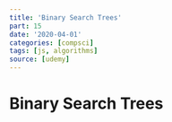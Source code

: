 ```yaml
---
title: 'Binary Search Trees'
part: 15
date: '2020-04-01'
categories: [compsci]
tags: [js, algorithms]
source: [udemy]
---
```


# Binary Search Trees